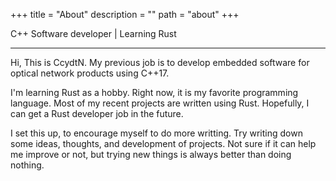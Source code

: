+++
title = "About"
description = ""
path = "about"
+++

C++ Software developer | Learning Rust

---

Hi, This is CcydtN. My previous job is to develop embedded software for optical network products using C++17.

I'm learning Rust as a hobby. Right now, it is my favorite programming language. Most of my recent projects are written using Rust. Hopefully, I can get a Rust developer job in the future.

I set this up, to encourage myself to do more writting. Try writing down some ideas, thoughts, and development of projects. Not sure if it can help me improve or not, but trying new things is always better than doing nothing.